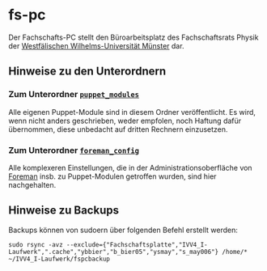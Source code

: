 # fs-pc
Der Fachschafts-PC stellt den Büroarbeitsplatz des Fachschaftsrats Physik der [Westfälischen Wilhelms-Universität Münster](https://www.uni-muenster.de/) dar.

## Hinweise zu den Unterordnern
### Zum Unterordner [`puppet_modules`](puppet_modules/)
Alle eigenen Puppet-Module sind in diesem Ordner veröffentlicht.
Es wird, wenn nicht anders geschrieben, weder empfolen, noch Haftung dafür übernommen, diese unbedacht auf dritten Rechnern einzusetzen.

### Zum Unterordner [`foreman_config`](foreman_config/)
Alle komplexeren Einstellungen, die in der Administrationsoberfläche von [Foreman](https://theforeman.org/) insb. zu Puppet-Modulen getroffen wurden, sind hier nachgehalten.

## Hinweise zu Backups
Backups können von sudoern über folgenden Befehl erstellt werden:
```
sudo rsync -avz --exclude={"Fachschaftsplatte","IVV4_I-Laufwerk",".cache","ybbier","b_bier05","ysmay","s_may006"} /home/* ~/IVV4_I-Laufwerk/fspcbackup
```
